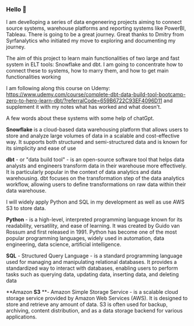 ### Hello 👋

I am develloping a series of data engeneering projects aiming to connect source systems, warehouse platforms  and reporting systems like PowerBI, Tableau. 
There is going to be a great journey. 
Great thanks to Dmitry from Syrfanalytics who initiated my move to exploring and documenting my journey. 


The aim of this project to learn main functionalities of two large and fast system in ELT tools: Snowflake and dbt. I am going to concentrate how to connect these to systems, how to marry them, and how to get main functionalities working

I am following along this course on Udemy: https://www.udemy.com/course/complete-dbt-data-build-tool-bootcamp-zero-to-hero-learn-dbt/?referralCode=659B6722C93EF4096D11 and supplement it with my notes what has worked and what doesn't.

A few words about these systems with some help of chatGpt. 

**Snowflake** is a cloud-based data warehousing platform that allows users to store and analyze large volumes of data in a scalable and cost-effective way. It supports both structured and semi-structured data and is known for its simplicity and ease of use

**dbt** - or "data build tool" - is an open-source software tool that helps data analysts and engineers transform data in their warehouse more effectively. It is particularly popular in the context of data analytics and data warehousing. dbt focuses on the transformation step of the data analytics workflow, allowing users to define transformations on raw data within their data warehouse.

I will widely apply Python and SQL in my development as well as use AWS S3 to store data. 

**Python** - is a high-level, interpreted programming language known for its readability, versatility, and ease of learning. It was created by Guido van Rossum and first released in 1991. Python has become one of the most popular programming languages, widely used in automation, data engineering, data science, artificial intelligence.

**SQL**  -  Structured Query Language -  is a standard programming language used for managing and manipulating relational databases. It provides a standardized way to interact with databases, enabling users to perform tasks such as querying data, updating data, inserting data, and deleting data

**Amazon **S3** **- Amazon Simple Storage Service -  is a scalable cloud storage service provided by Amazon Web Services (AWS). It is designed to store and retrieve any amount of data. S3 is often used for backup, archiving, content distribution, and as a data storage backend for various applications.






<!--
**sashamos/sashamos** is a ✨ _special_ ✨ repository because its `README.md` (this file) appears on your GitHub profile.

Here are some ideas to get you started:

- 🔭 I’m currently working on ...
- 🌱 I’m currently learning ...
- 👯 I’m looking to collaborate on ...
- 🤔 I’m looking for help with ...
- 💬 Ask me about ...
- 📫 How to reach me: ...
- 😄 Pronouns: ...
- ⚡ Fun fact: ...
-->

